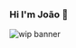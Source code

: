 ### Hi I'm João 👋 



<img src="https://github.com/jonnyteronni/jonnyteronni/tree/master/img/JS.jpg" alt="wip banner">
<!--
<img src="https://www.thecrazyprogrammer.com/wp-content/uploads/2017/11/Best-Python-Machine-Learning-Libraries-1.png" alt="wip banner">
![ScreenShot](https://github.com/jonnyteronni/jonnyteronni/tree/master/img/JS.jpg)
![Screenshot](jonnyteronni/JS.jpg)
**jonnyteronni/jonnyteronni** is a ✨ _special_ ✨ repository because its `README.md` (this file) appears on your GitHub profile.

Here are some ideas to get you started:

- 🔭 I’m currently working on ...
- 🌱 I’m currently learning ...
- 👯 I’m looking to collaborate on ...
- 🤔 I’m looking for help with ...
- 💬 Ask me about ...
- 📫 How to reach me: ...
- 😄 Pronouns: ...
- ⚡ Fun fact: ...
-->
